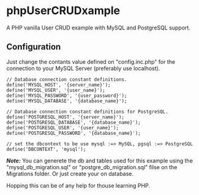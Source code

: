 # phpUserCRUDxample
A PHP vanilla User CRUD example with MySQL and PostgreSQL support.

## Configuration
Just change the contants value defined on "config.inc.php" for the connection to your MySQL Server (preferably use localhost).<br>

    // Database connection constant definitions.
    define('MYSQL_HOST', '{server_name}');
    define('MYSQL_USER', '{user_name}');
    define('MYSQL_PASSWORD', '{user_password}');
    define('MYSQL_DATABASE', '{database_name}');

    // Database connection constant definitions for PostgreSQL.
    define('POSTGRESQL_HOST', '{server_name}');
    define('POSTGRESQL_DATABASE', '{database_name}');
    define('POSTGRESQL_USER', '{user_name}');
    define('POSTGRESQL_PASSWORD', '{database_name}');

    // set the dbcontext to be use mysql :=> MySQL, pgsql :=> PostgreSQL
    define('DBCONTEXT', 'mysql');

***Note:*** You can generete the db and tables used for this example using the "mysql_db_migration.sql" or "postgre_db_migration.sql" filse on the Migrations folder. Or just create your on database. 

Hopping this can be of any help for thouse learning PHP.
